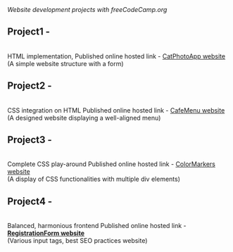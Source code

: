 <html>
<head>
  <link rel="stylesheet" href="styles.css">
<em>Website development projects with freeCodeCamp.org</em><br>
  </head>
<body>
<h2>Project1 -</h2>                
<br>
HTML implementation,
Published online hosted link -                                         
<a href="https://vermashaurya.github.io/fcc-websites/CatPhotoApp/catphotoapp.html">CatPhotoApp website</a><br>       
(A simple website structure with a form)

<h2>Project2 -</h2>              
<br>
CSS integration on HTML
Published online hosted link -                                      
<a href="https://vermashaurya.github.io/fcc-websites/CafeMenu/cafemenu.html">CafeMenu website</a>
<br>
(A designed website displaying a well-aligned menu)


<h2>Project3 -</h2>
<br>
Complete CSS play-around 
Published online hosted link -
<a href="https://vermashaurya.github.io/fcc-websites/ColorMarker/colormarker.html">ColorMarkers website</a> <br>
(A display of CSS functionalities with multiple div elements)

<h2>Project4 -</h2>
<br>
Balanced, harmonious frontend
Published online hosted link -
<a href="https://vermashaurya.github.io/fcc-websites/RegistrationForm/registrationform.html"><strong>RegistrationForm website</strong></a> <br>
(Various input tags, best SEO practices website)
  </body>
</html>
